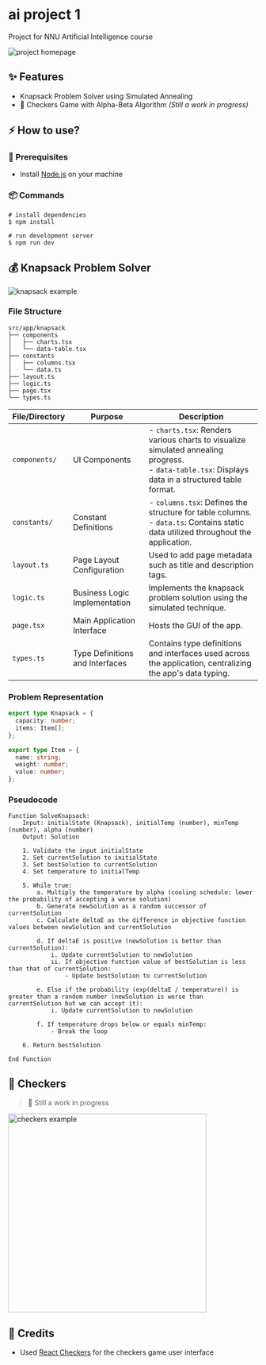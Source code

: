 # ai project 1

Project for NNU Artificial Intelligence course

![project homepage](./images/project.png)

## ✨ Features

- Knapsack Problem Solver using Simulated Annealing
- 🚧 Checkers Game with Alpha-Beta Algorithm _(Still a work in progress)_

## ⚡ How to use?

### 🔌 Prerequisites

- Install [Node.js](https://nodejs.org/en/) on your machine

### 📦 Commands

```shell
# install dependencies
$ npm install

# run development server
$ npm run dev
```

## 💰 Knapsack Problem Solver

![knapsack example](./images/knapsack.png)

### File Structure

```shell
src/app/knapsack
├── components
│   ├── charts.tsx
│   └── data-table.tsx
├── constants
│   ├── columns.tsx
│   └── data.ts
├── layout.ts
├── logic.ts
├── page.tsx
└── types.ts
```

| File/Directory | Purpose                         | Description                                                                                                                                          |
| -------------- | ------------------------------- | ---------------------------------------------------------------------------------------------------------------------------------------------------- |
| `components/`  | UI Components                   | - `charts.tsx`: Renders various charts to visualize simulated annealing progress.<br>- `data-table.tsx`: Displays data in a structured table format. |
| `constants/`   | Constant Definitions            | - `columns.tsx`: Defines the structure for table columns.<br>- `data.ts`: Contains static data utilized throughout the application.                  |
| `layout.ts`    | Page Layout Configuration       | Used to add page metadata such as title and description tags.                                                                                        |
| `logic.ts`     | Business Logic Implementation   | Implements the knapsack problem solution using the simulated technique.                                                                              |
| `page.tsx`     | Main Application Interface      | Hosts the GUI of the app.                                                                                                                            |
| `types.ts`     | Type Definitions and Interfaces | Contains type definitions and interfaces used across the application, centralizing the app's data typing.                                            |

### Problem Representation

```ts
export type Knapsack = {
  capacity: number;
  items: Item[];
};

export type Item = {
  name: string;
  weight: number;
  value: number;
};
```

### Pseudocode

```plaintext
Function SolveKnapsack:
    Input: initialState (Knapsack), initialTemp (number), minTemp (number), alpha (number)
    Output: Solution

    1. Validate the input initialState
    2. Set currentSolution to initialState
    3. Set bestSolution to currentSolution
    4. Set temperature to initialTemp

    5. While true:
        a. Multiply the temperature by alpha (cooling schedule: lower the probability of accepting a worse solution)
        b. Generate newSolution as a random successor of currentSolution
        c. Calculate deltaE as the difference in objective function values between newSolution and currentSolution

        d. If deltaE is positive (newSolution is better than currentSolution):
            i. Update currentSolution to newSolution
            ii. If objective function value of bestSolution is less than that of currentSolution:
                - Update bestSolution to currentSolution

        e. Else if the probability (exp(deltaE / temperature)) is greater than a random number (newSolution is worse than currentSolution but we can accept it):
            i. Update currentSolution to newSolution

        f. If temperature drops below or equals minTemp:
            - Break the loop

    6. Return bestSolution

End Function
```

## 🎲 Checkers

> 🚧 Still a work in progress

<img src="./images/checkers.png" alt="checkers example" width="400"/>

## 🌟 Credits

- Used [React Checkers](https://github.com/GabrielMioni/react-checkers) for the checkers game user interface
